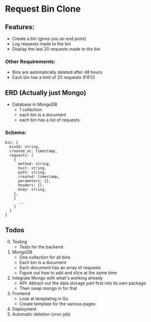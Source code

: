 # Request Bin Clone

## Features:
- Create a bin (gives you an end point)
- Log requests made to the bin
- Display the last 20 requests made to the bin

### Other Requirements:
- Bins are automatically deleted after 48 hours
- Each bin has a limit of 20 requests (FIFO)

## ERD (Actually just Mongo)

- Database in MongoDB
  - 1 collection
  - each bin is a document
  - each bin has a list of requests

### Schema:
```
bin: {
  binId: string,
  created_at: timestamp,
  requests: [
    {
      method: string,
      host: string,
      path: string,
      created: timestamp,
      parameters: {},
      headers: {},
      body: string,
    },
    {
      ...
    }
  ]
}
```



## Todos

0. Testing
   - Tests for the backend
1. MongoDB
   - One collection for all bins
   - Each bin is a document
   - Each document has an array of requests
   - Figure out how to add and slice at the same time
2. Integrate Mongo with what's working already
   - API: Abtract out the data storage part first into its own package
   - Then swap mongo in for that
3. Frontend
   - Look at templating in Go
   - Create template for the various pages
4. Deployment
5. Automatic deletion (cron job)

```


```
